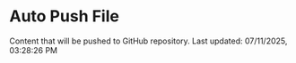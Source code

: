 # Auto Push File

Content that will be pushed to GitHub repository.
Last updated: 07/11/2025, 03:28:26 PM
